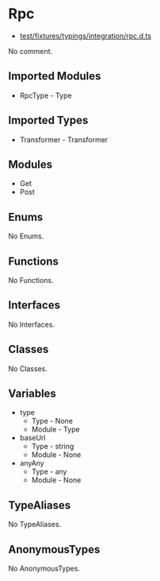 # Rpc

* [test/fixtures/typings/integration/rpc.d.ts](/test/fixtures/typings/integration/rpc.d.ts#L5)

No comment.

## Imported Modules

* RpcType - Type

## Imported Types

* Transformer - Transformer

## Modules

* Get
* Post

## Enums

No Enums.

## Functions

No Functions.

## Interfaces

No Interfaces.

## Classes

No Classes.

## Variables

* type
  * Type - None
  * Module - Type
* baseUrl
  * Type - string
  * Module - None
* anyAny
  * Type - any
  * Module - None

## TypeAliases

No TypeAliases.

## AnonymousTypes

No AnonymousTypes.

